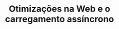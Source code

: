 ---
layout: redirect
category: blog caelum
title: Otimizações na Web e o carregamento assíncrono
originalURI: http://blog.caelum.com.br/otimizacoes-na-web-e-o-carregamento-assincrono/
---